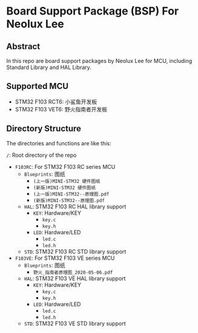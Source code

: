 # Board Support Package (BSP) For Neolux Lee

## Abstract

In this repo are board support packages by Neolux Lee for MCU, including Standard Library and HAL Library. 

## Supported MCU

- STM32 F103 RCT6: 小鲨鱼开发板
- STM32 F103 VET6: 野火指南者开发板

## Directory Structure

The directories and functions are like this: 

`/`: Root directory of the repo
- `F103RC`: For STM32 F103 RC series MCU
	- `Blueprints`: 图纸
		- `(上一版)MINI-STM32 硬件图纸`
		- `(新版)MINI-STM32 硬件图纸`
		- `(上一版)MINI-STM32--原理图.pdf`
		- `(新版)MINI-STM32--原理图.pdf`
	- `HAL`: STM32 F103 RC HAL library support
		- `KEY`: Hardware/KEY
		  - `key.c`
		  - `key.h`
		- `LED`: Hardware/LED
		  - `led.c`
		  - `led.h`
	- `STD`: STM32 F103 RC STD library support
- `F103VE`: For STM32 F103 VE series MCU
	- `Blueprints`: 图纸
	  - `野火_指南者原理图_2020-05-06.pdf`
	- `HAL`: STM32 F103 VE HAL library support
	  - `KEY`: Hardware/KEY
	    - `key.c`
	    - `key.h`
	  - `LED`: Hardware/LED
	    - `led.c`
	    - `led.h`
	- `STD`: STM32 F103 VE STD library support
